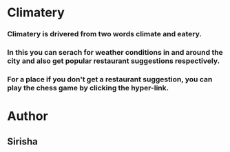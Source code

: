 # Climatery

### Climatery is drivered from two words climate and eatery.
### In this you can serach for weather conditions in and around the city and also get popular restaurant suggestions respectively. 

### For a place if you don't get a restaurant suggestion, you can play the chess game by clicking the hyper-link.

# Author
## Sirisha

